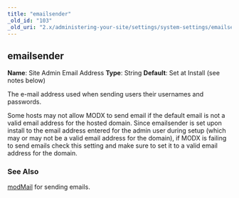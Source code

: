 ```yaml
---
title: "emailsender"
_old_id: "103"
_old_uri: "2.x/administering-your-site/settings/system-settings/emailsender"
---
```


## emailsender

 **Name**: Site Admin Email Address
**Type**: String
**Default**: Set at Install (see notes below)

 The e-mail address used when sending users their usernames and passwords.

 Some hosts may not allow MODX to send email if the default email is not a valid email address for the hosted domain. Since emailsender is set upon install to the email address entered for the admin user during setup (which may or may not be a valid email address for the domain), if MODX is failing to send emails check this setting and make sure to set it to a valid email address for the domain.

### See Also

 [modMail](extending-modx/services/modmail) for sending emails.